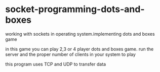 # socket-programming-dots-and-boxes
working with sockets in operating system.implementing dots and boxes game 

in this game you can play 2,3 or 4 player dots and boxes game.
run the server and the proper number of clients in your system to play

this program uses TCP and UDP to transfer data
